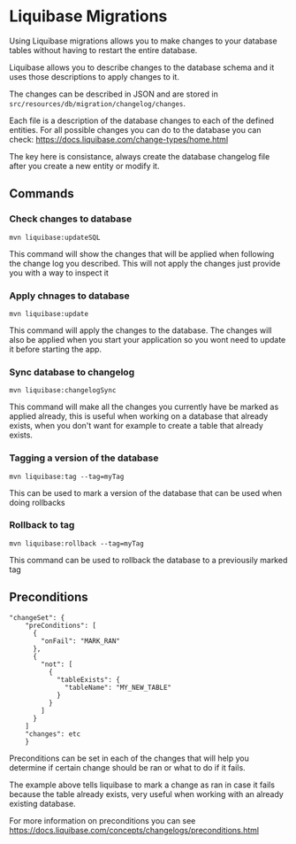 # Liquibase Migrations
Using Liquibase migrations allows you to make changes to your database tables without having to restart the entire database.

Liquibase allows you to describe changes to the database schema and it uses those descriptions to apply changes to it.

The changes can be described in JSON and are stored in `src/resources/db/migration/changelog/changes`.

Each file is a description of the database changes to each of the defined entities. For all possible changes you can do to the database you can check: https://docs.liquibase.com/change-types/home.html

The key here is consistance, always create the database changelog file after you create a new entity or modify it.

## Commands

### Check changes to database
```
mvn liquibase:updateSQL
```
This command will show the changes that will be applied when following the change log you described. This will not apply the changes just provide you with a way to inspect it

### Apply chnages to database
```
mvn liquibase:update
```
This command will apply the changes to the database. The changes will also be applied when you start your application so you wont need to update it before starting the app.

### Sync database to changelog
```
mvn liquibase:changelogSync
```
This command will make all the changes you currently have be marked as applied already, this is useful when working on a database that already exists, when you don't want for example to create a table that already exists.

### Tagging a version of the database
```
mvn liquibase:tag --tag=myTag
```
This can be used to mark a version of the database that can be used when doing rollbacks

### Rollback to tag
```
mvn liquibase:rollback --tag=myTag
```
This command can be used to rollback the database to a previousily marked tag

## Preconditions
```
"changeSet": {
    "preConditions": [
      {
        "onFail": "MARK_RAN"
      },
      {
        "not": [
          {
            "tableExists": {
              "tableName": "MY_NEW_TABLE"
            }
          }
        ]
      }
    ]
    "changes": etc
    }
``` 
Preconditions can be set in each of the changes that will help you determine if certain change should be ran or what to do if it fails.

The example above tells liquibase to mark a change as ran in case it fails because the table already exists, very useful when working with an already existing database.

For more information on preconditions you can see https://docs.liquibase.com/concepts/changelogs/preconditions.html